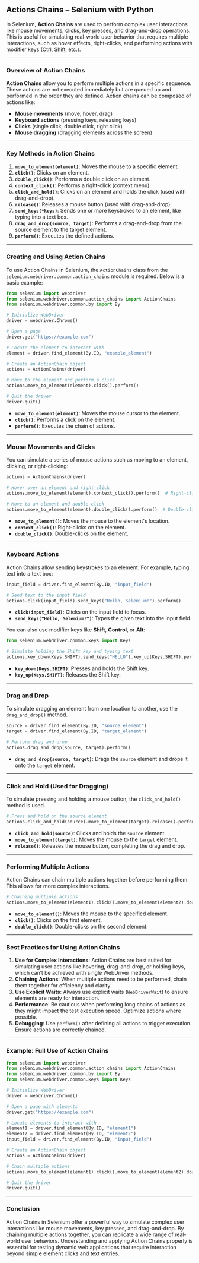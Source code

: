 ## **Actions Chains – Selenium with Python**

In Selenium, **Action Chains** are used to perform complex user interactions like mouse movements, clicks, key presses, and drag-and-drop operations. This is useful for simulating real-world user behavior that requires multiple interactions, such as hover effects, right-clicks, and performing actions with modifier keys (Ctrl, Shift, etc.).

---

### **Overview of Action Chains**

**Action Chains** allow you to perform multiple actions in a specific sequence. These actions are not executed immediately but are queued up and performed in the order they are defined. Action chains can be composed of actions like:

- **Mouse movements** (move, hover, drag)
- **Keyboard actions** (pressing keys, releasing keys)
- **Clicks** (single click, double click, right click)
- **Mouse dragging** (dragging elements across the screen)

---

### **Key Methods in Action Chains**

1. **`move_to_element(element)`**: Moves the mouse to a specific element.
2. **`click()`**: Clicks on an element.
3. **`double_click()`**: Performs a double click on an element.
4. **`context_click()`**: Performs a right-click (context menu).
5. **`click_and_hold()`**: Clicks on an element and holds the click (used with drag-and-drop).
6. **`release()`**: Releases a mouse button (used with drag-and-drop).
7. **`send_keys(*keys)`**: Sends one or more keystrokes to an element, like typing into a text box.
8. **`drag_and_drop(source, target)`**: Performs a drag-and-drop from the source element to the target element.
9. **`perform()`**: Executes the defined actions.

---

### **Creating and Using Action Chains**

To use Action Chains in Selenium, the `ActionChains` class from the `selenium.webdriver.common.action_chains` module is required. Below is a basic example:

```python
from selenium import webdriver
from selenium.webdriver.common.action_chains import ActionChains
from selenium.webdriver.common.by import By

# Initialize WebDriver
driver = webdriver.Chrome()

# Open a page
driver.get("https://example.com")

# Locate the element to interact with
element = driver.find_element(By.ID, "example_element")

# Create an ActionChain object
actions = ActionChains(driver)

# Move to the element and perform a click
actions.move_to_element(element).click().perform()

# Quit the driver
driver.quit()
```

- **`move_to_element(element)`**: Moves the mouse cursor to the element.
- **`click()`**: Performs a click on the element.
- **`perform()`**: Executes the chain of actions.

---

### **Mouse Movements and Clicks**

You can simulate a series of mouse actions such as moving to an element, clicking, or right-clicking:

```python
actions = ActionChains(driver)

# Hover over an element and right-click
actions.move_to_element(element).context_click().perform()  # Right-click

# Move to an element and double-click
actions.move_to_element(element).double_click().perform()  # Double-click
```

- **`move_to_element()`**: Moves the mouse to the element's location.
- **`context_click()`**: Right-clicks on the element.
- **`double_click()`**: Double-clicks on the element.

---

### **Keyboard Actions**

Action Chains allow sending keystrokes to an element. For example, typing text into a text box:

```python
input_field = driver.find_element(By.ID, "input_field")

# Send text to the input field
actions.click(input_field).send_keys("Hello, Selenium!").perform()
```

- **`click(input_field)`**: Clicks on the input field to focus.
- **`send_keys("Hello, Selenium!")`**: Types the given text into the input field.

You can also use modifier keys like **Shift**, **Control**, or **Alt**:

```python
from selenium.webdriver.common.keys import Keys

# Simulate holding the Shift key and typing text
actions.key_down(Keys.SHIFT).send_keys("HELLO").key_up(Keys.SHIFT).perform()
```

- **`key_down(Keys.SHIFT)`**: Presses and holds the Shift key.
- **`key_up(Keys.SHIFT)`**: Releases the Shift key.

---

### **Drag and Drop**

To simulate dragging an element from one location to another, use the `drag_and_drop()` method.

```python
source = driver.find_element(By.ID, "source_element")
target = driver.find_element(By.ID, "target_element")

# Perform drag and drop
actions.drag_and_drop(source, target).perform()
```

- **`drag_and_drop(source, target)`**: Drags the `source` element and drops it onto the `target` element.

---

### **Click and Hold (Used for Dragging)**

To simulate pressing and holding a mouse button, the `click_and_hold()` method is used.

```python
# Press and hold on the source element
actions.click_and_hold(source).move_to_element(target).release().perform()
```

- **`click_and_hold(source)`**: Clicks and holds the `source` element.
- **`move_to_element(target)`**: Moves the mouse to the `target` element.
- **`release()`**: Releases the mouse button, completing the drag and drop.

---

### **Performing Multiple Actions**

Action Chains can chain multiple actions together before performing them. This allows for more complex interactions.

```python
# Chaining multiple actions
actions.move_to_element(element1).click().move_to_element(element2).double_click().perform()
```

- **`move_to_element()`**: Moves the mouse to the specified element.
- **`click()`**: Clicks on the first element.
- **`double_click()`**: Double-clicks on the second element.

---

### **Best Practices for Using Action Chains**

1. **Use for Complex Interactions**: Action Chains are best suited for simulating user actions like hovering, drag-and-drop, or holding keys, which can’t be achieved with single WebDriver methods.
2. **Chaining Actions**: When multiple actions need to be performed, chain them together for efficiency and clarity.
3. **Use Explicit Waits**: Always use explicit waits (`WebDriverWait`) to ensure elements are ready for interaction.
4. **Performance**: Be cautious when performing long chains of actions as they might impact the test execution speed. Optimize actions where possible.
5. **Debugging**: Use `perform()` after defining all actions to trigger execution. Ensure actions are correctly chained.

---

### **Example: Full Use of Action Chains**

```python
from selenium import webdriver
from selenium.webdriver.common.action_chains import ActionChains
from selenium.webdriver.common.by import By
from selenium.webdriver.common.keys import Keys

# Initialize WebDriver
driver = webdriver.Chrome()

# Open a page with elements
driver.get("https://example.com")

# Locate elements to interact with
element1 = driver.find_element(By.ID, "element1")
element2 = driver.find_element(By.ID, "element2")
input_field = driver.find_element(By.ID, "input_field")

# Create an ActionChain object
actions = ActionChains(driver)

# Chain multiple actions
actions.move_to_element(element1).click().move_to_element(element2).double_click().send_keys(input_field, "Test text").perform()

# Quit the driver
driver.quit()
```

---

### **Conclusion**

Action Chains in Selenium offer a powerful way to simulate complex user interactions like mouse movements, key presses, and drag-and-drop. By chaining multiple actions together, you can replicate a wide range of real-world user behaviors. Understanding and applying Action Chains properly is essential for testing dynamic web applications that require interaction beyond simple element clicks and text entries.
